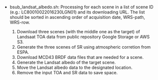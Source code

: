 * bsub_landsat_albedo.sh: Processing for each scene in a list of scene ID (e.g.: LC80010022016230LGN01) and its downloading URL. The list should be sorted in ascending order of acquisition date, WRS-path, WRS-row.

    1. Download three scenes (with the middle one as the target) of Landsaat TOA data from public repository Google Storage or AWS S3.
    2. Generate the three scenes of SR using atmospheric corretion from ESPA.
    3. Download MCD43 BRDF data files that are needed for a scene. 
    4. Generate the Landsat albedo of the target scene. 
    5. Move the Landsat albedo data to the designated location. 
    6. Remove the input TOA and SR data to save space. 

